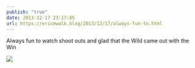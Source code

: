 ```yaml
---
publish: "true"
date: 2013-12-17 23:17:05
url: https://ericmwalk.blog/2013/12/17/always-fun-to.html
---
```


Always fun to watch shoot outs and glad that the Wild came out with the Win

![](https://ericmwalk.blog/uploads/2022/8fd99f405b.jpg)